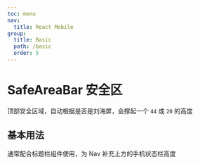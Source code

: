 ```yaml
---
toc: menu
nav:
  title: React Mobile
group:
  title: Basic
  path: /basic
  order: 5
---
```


# SafeAreaBar 安全区

顶部安全区域，自动根据是否是刘海屏，会撑起一个 `44` 或 `20` 的高度

## 基本用法

通常配合标题栏组件使用，为 Nav 补充上方的手机状态栏高度

<code src='./demos' defaultShowCode />
